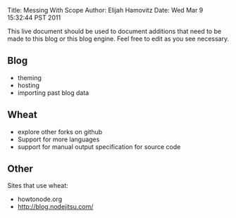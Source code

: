 Title: Messing With Scope
Author: Elijah Hamovitz
Date: Wed Mar  9 15:32:44 PST 2011

This live document should be used to document additions that need to be
made to this blog or this blog engine. Feel free to edit as you see
necessary.

## Blog

  * theming
  * hosting
  * importing past blog data

## Wheat

 * explore other forks on github
 * Support for more languages
 * support for manual output specification for source code

## Other

Sites that use wheat:
  * howtonode.org
  * http://blog.nodejitsu.com/
